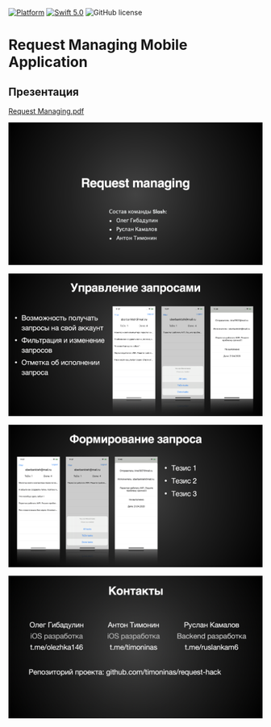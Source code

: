 [![Platform](https://img.shields.io/badge/platform-iOS-green.svg)]()
[![Swift 5.0](https://img.shields.io/badge/Swift-5.0-orange.svg)](https://swift.org)
![GitHub license](https://img.shields.io/badge/license-MIT-blue.svg?style=flat)

# Request Managing Mobile Application

## Презентация

[Request Managing.pdf](https://github.com/timoninas/request-hack/blob/master/presentation/Request%20Managing.pdf)

<p align="center">
  <img src="https://github.com/timoninas/request-hack/blob/master/presentation/slide%201.png"/>
</p>

<p align="center">
  <img src="https://github.com/timoninas/request-hack/blob/master/presentation/slide%202.png"/>
</p>

<p align="center">
  <img src="https://github.com/timoninas/request-hack/blob/master/presentation/slide%203.png"/>
</p>

<p align="center">
  <img src="https://github.com/timoninas/request-hack/blob/master/presentation/slide%204.png"/>
</p>
